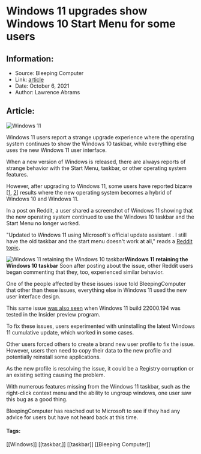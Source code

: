 # Windows 11 upgrades show Windows 10 Start Menu for some users
### 

## Information:
+ Source: Bleeping Computer
+ Link: [article](https://www.bleepingcomputer.com/news/microsoft/windows-11-upgrades-show-windows-10-start-menu-for-some-users/)
+ Date: October 6, 2021
+ Author: Lawrence Abrams


## Article:
![Windows 11](https://www.bleepstatic.com/content/hl-images/2021/09/01/windows-11-glow-glass.jpg)


Windows 11 users report a strange upgrade experience where the operating system continues to show the Windows 10 taskbar, while everything else uses the new Windows 11 user interface.


When a new version of Windows is released, there are always reports of strange behavior with the Start Menu, taskbar, or other operating system features.


However, after upgrading to Windows 11, some users have reported bizarre [[1](https://www.reddit.com/r/Windows11/comments/q1xara/updated_to_windows_11_using_microsofts_official/), [2](https://answers.microsoft.com/en-us/windows/forum/all/windows-10-menu-still-there-and-doesnt-work-after/3ee20ad2-bf43-4e94-8354-e7a9f992c1c2)] results where the new operating system becomes a hybrid of Windows 10 and Windows 11.


In a post on Reddit, a user shared a screenshot of Windows 11 showing that the new operating system continued to use the Windows 10 taskbar and the Start Menu no longer worked.


"Updated to Windows 11 using Microsoft's official update assistant . I still have the old taskbar and the start menu doesn't work at all," reads a [Reddit topic](https://www.reddit.com/r/Windows11/comments/q1xara/updated_to_windows_11_using_microsofts_official/).



![Windows 11 retaining the Windows 10 taskbar](https://www.bleepstatic.com/images/news/Microsoft/windows-11/w/windows-10-taskbar-bug/windows-11-windows-10-hybrid.jpg)**Windows 11 retaining the Windows 10 taskbar**
Soon after posting about the issue, other Reddit users began commenting that they, too, experienced similar behavior.


One of the people affected by these issues issue told BleepingComputer that other than these issues, everything else in Windows 11 used the new user interface design.


This same issue [was also seen](https://www.reddit.com/r/Windows11/comments/ov3mlu/installed_the_beta_build_and_now_have_a_strange/) when Windows 11 build 22000.194 was tested in the Insider preview program.


To fix these issues, users experimented with uninstalling the latest Windows 11 cumulative update, which worked in some cases.


Other users forced others to create a brand new user profile to fix the issue. However, users then need to copy their data to the new profile and potentially reinstall some applications.


As the new profile is resolving the issue, it could be a Registry corruption or an existing setting causing the problem.


With numerous features missing from the Windows 11 taskbar, such as the right-click context menu and the ability to ungroup windows, one user saw this bug as a good thing.


BleepingComputer has reached out to Microsoft to see if they had any advice for users but have not heard back at this time.




#### Tags:
[[Windows]] [[taskbar,]] [[taskbar]] [[Bleeping Computer]]
